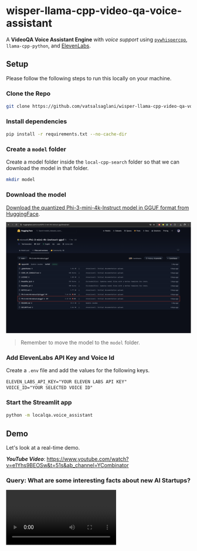 # wisper-llama-cpp-video-qa-voice-assistant

A **VideoQA Voice Assistant Engine** with _voice support_ using [`pywhispercpp`](https://github.com/abdeladim-s/pywispercpp), `llama-cpp-python`, and [ElevenLabs](https://elevenlabs.io/).

## Setup

Please follow the following steps to run this locally on your machine.

### Clone the Repo

```sh
git clone https://github.com/vatsalsaglani/wisper-llama-cpp-video-qa-voice-assistant.git
```

### Install dependencies

```sh
pip install -r requirements.txt --no-cache-dir
```

### Create a `model` folder

Create a model folder inside the `local-cpp-search` folder so that we can download the model in that folder.

```sh
mkdir model
```

### Download the model

[Download the quantized Phi-3-mini-4k-Instruct model in GGUF format from HuggingFace](https://huggingface.co/microsoft/Phi-3-mini-4k-instruct-gguf/tree/main).

![Phi-3 Model Download page](./assets/phi-3-model-download-page.png)

> Remember to move the model to the `model` folder.

### Add ElevenLabs API Key and Voice Id

Create a `.env` file and add the values for the following keys.

```
ELEVEN_LABS_API_KEY="YOUR ELEVEN LABS API KEY"
VOICE_ID="YOUR SELECTED VOICE ID"
```

### Start the Streamlit app

```sh
python -m localqa.voice_assistant
```

## Demo

Let's look at a real-time demo.

**_YouTube Video_**: https://www.youtube.com/watch?v=e1Yhs9BEOSw&t=51s&ab_channel=YCombinator

### Query: What are some interesting facts about new AI Startups?

![What are some interesting facts about new AI Startups?](./assets/talk-to-video-480p.mov)